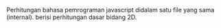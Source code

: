 Perhitungan bahasa pemrograman javascript didalam satu file yang sama (internal). berisi perhitungan dasar bidang 2D.
